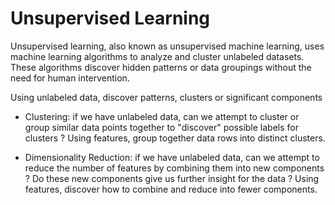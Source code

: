 # Unsupervised Learning

Unsupervised learning, also known as unsupervised machine learning, uses machine learning algorithms to analyze and cluster unlabeled datasets. These algorithms discover hidden patterns or data groupings without the need for human intervention.

Using unlabeled data, discover patterns, clusters or significant components

- Clustering:
if we have unlabeled data, can we attempt to cluster or group similar data points together to "discover" possible labels for clusters ? 
Using features, group together data rows into distinct clusters.

- Dimensionality Reduction:
if we have unlabeled data, can we attempt to reduce the number of features by combining them into new components ? Do these new components give us further insight for the data ?
Using features, discover how to combine and reduce into fewer components.
 
